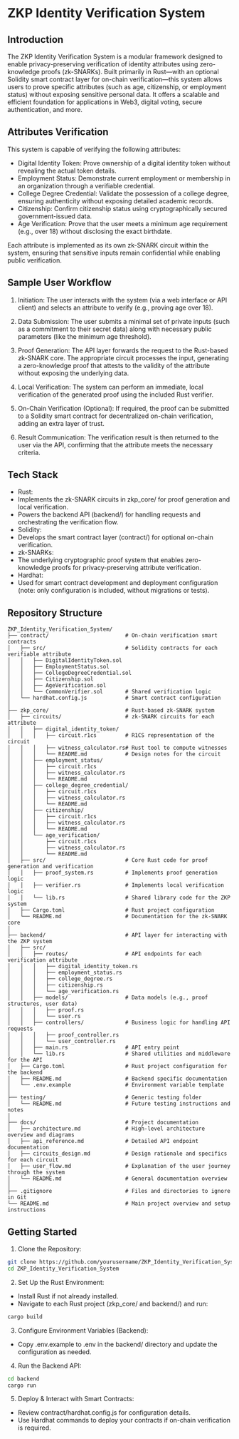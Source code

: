  # ZKP Identity Verification System

 ## Introduction

 The ZKP Identity Verification System is a modular framework designed to enable privacy-preserving verification of identity attributes using zero-knowledge proofs (zk-SNARKs). Built primarily in Rust—with an optional Solidity smart contract layer for on-chain verification—this system allows users to prove specific attributes (such as age, citizenship, or employment status) without exposing sensitive personal data. It offers a scalable and efficient foundation for applications in Web3, digital voting, secure authentication, and more.

 ## Attributes Verification

 This system is capable of verifying the following attributes:

 - Digital Identity Token: Prove ownership of a digital identity token without revealing the actual token details.
 - Employment Status: Demonstrate current employment or membership in an organization through a verifiable credential.
 - College Degree Credential: Validate the possession of a college degree, ensuring authenticity without exposing detailed academic records.
 - Citizenship: Confirm citizenship status using cryptographically secured government-issued data.
 - Age Verification: Prove that the user meets a minimum age requirement (e.g., over 18) without disclosing the exact birthdate.

 Each attribute is implemented as its own zk-SNARK circuit within the system, ensuring that sensitive inputs remain confidential while enabling public verification.

 ## Sample User Workflow

 1. Initiation:
 The user interacts with the system (via a web interface or API client) and selects an attribute to verify (e.g., proving age over 18).

 2. Data Submission:
 The user submits a minimal set of private inputs (such as a commitment to their secret data) along with necessary public parameters (like the minimum age threshold).

 3. Proof Generation:
 The API layer forwards the request to the Rust-based zk-SNARK core. The appropriate circuit processes the input, generating a zero-knowledge proof that attests to the validity of the attribute without exposing the underlying data.

 4. Local Verification:
 The system can perform an immediate, local verification of the generated proof using the included Rust verifier.

 5. On-Chain Verification (Optional):
 If required, the proof can be submitted to a Solidity smart contract for decentralized on-chain verification, adding an extra layer of trust.

 6. Result Communication:
 The verification result is then returned to the user via the API, confirming that the attribute meets the necessary criteria.

 ## Tech Stack

 - Rust:
 - Implements the zk-SNARK circuits in zkp_core/ for proof generation and local verification.
 - Powers the backend API (backend/) for handling requests and orchestrating the verification flow.
 - Solidity:
 - Develops the smart contract layer (contract/) for optional on-chain verification.
 - zk-SNARKs:
 - The underlying cryptographic proof system that enables zero-knowledge proofs for privacy-preserving attribute verification.
 - Hardhat:
 - Used for smart contract development and deployment configuration (note: only configuration is included, without migrations or tests).

 ## Repository Structure
 ```plaintext
ZKP_Identity_Verification_System/
├── contract/                        # On-chain verification smart contracts
│   ├── src/                         # Solidity contracts for each verifiable attribute
│   │   ├── DigitalIdentityToken.sol
│   │   ├── EmploymentStatus.sol
│   │   ├── CollegeDegreeCredential.sol
│   │   ├── Citizenship.sol
│   │   ├── AgeVerification.sol
│   │   └── CommonVerifier.sol       # Shared verification logic
│   └── hardhat.config.js            # Smart contract configuration
│
├── zkp_core/                        # Rust-based zk-SNARK system
│   ├── circuits/                    # zk-SNARK circuits for each attribute
│   │   ├── digital_identity_token/
│   │   │   ├── circuit.r1cs         # R1CS representation of the circuit
│   │   │   ├── witness_calculator.rs# Rust tool to compute witnesses
│   │   │   └── README.md            # Design notes for the circuit
│   │   ├── employment_status/
│   │   │   ├── circuit.r1cs
│   │   │   ├── witness_calculator.rs
│   │   │   └── README.md
│   │   ├── college_degree_credential/
│   │   │   ├── circuit.r1cs
│   │   │   ├── witness_calculator.rs
│   │   │   └── README.md
│   │   ├── citizenship/
│   │   │   ├── circuit.r1cs
│   │   │   ├── witness_calculator.rs
│   │   │   └── README.md
│   │   └── age_verification/
│   │       ├── circuit.r1cs
│   │       ├── witness_calculator.rs
│   │       └── README.md
│   ├── src/                         # Core Rust code for proof generation and verification
│   │   ├── proof_system.rs          # Implements proof generation logic
│   │   ├── verifier.rs              # Implements local verification logic
│   │   └── lib.rs                   # Shared library code for the ZKP system
│   ├── Cargo.toml                   # Rust project configuration
│   └── README.md                    # Documentation for the zk-SNARK core
│
├── backend/                         # API layer for interacting with the ZKP system
│   ├── src/
│   │   ├── routes/                  # API endpoints for each verification attribute
│   │   │   ├── digital_identity_token.rs
│   │   │   ├── employment_status.rs
│   │   │   ├── college_degree.rs
│   │   │   ├── citizenship.rs
│   │   │   └── age_verification.rs
│   │   ├── models/                  # Data models (e.g., proof structures, user data)
│   │   │   ├── proof.rs
│   │   │   └── user.rs
│   │   ├── controllers/             # Business logic for handling API requests
│   │   │   ├── proof_controller.rs
│   │   │   └── user_controller.rs
│   │   ├── main.rs                  # API entry point
│   │   └── lib.rs                   # Shared utilities and middleware for the API
│   ├── Cargo.toml                   # Rust project configuration for the backend
│   ├── README.md                    # Backend specific documentation
│   └── .env.example                 # Environment variable template
│
├── testing/                         # Generic testing folder
│   └── README.md                    # Future testing instructions and notes
│
├── docs/                            # Project documentation
│   ├── architecture.md              # High-level architecture overview and diagrams
│   ├── api_reference.md             # Detailed API endpoint documentation
│   ├── circuits_design.md           # Design rationale and specifics for each circuit
│   ├── user_flow.md                 # Explanation of the user journey through the system
│   └── README.md                    # General documentation overview
│
├── .gitignore                       # Files and directories to ignore in Git
└── README.md                        # Main project overview and setup instructions

```
 ## Getting Started

 1. Clone the Repository:

```bash
git clone https://github.com/yourusername/ZKP_Identity_Verification_System.git
cd ZKP_Identity_Verification_System
```
 2. Set Up the Rust Environment:

 - Install Rust if not already installed.
 - Navigate to each Rust project (zkp_core/ and backend/) and run:

 ```bash
cargo build
``` 
 3. Configure Environment Variables (Backend):

 - Copy .env.example to .env in the backend/ directory and update the configuration as needed.

 4. Run the Backend API:

 ```bash
cd backend
cargo run
```
 5. Deploy & Interact with Smart Contracts:

 - Review contract/hardhat.config.js for configuration details.
 - Use Hardhat commands to deploy your contracts if on-chain verification is required.
